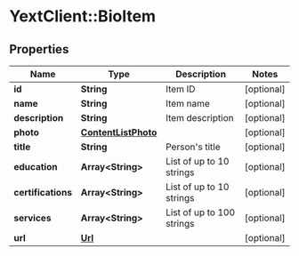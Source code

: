 # YextClient::BioItem

## Properties
Name | Type | Description | Notes
------------ | ------------- | ------------- | -------------
**id** | **String** | Item ID | [optional] 
**name** | **String** | Item name | [optional] 
**description** | **String** | Item description | [optional] 
**photo** | [**ContentListPhoto**](ContentListPhoto.md) |  | [optional] 
**title** | **String** | Person&#39;s title | [optional] 
**education** | **Array&lt;String&gt;** | List of up to 10 strings | [optional] 
**certifications** | **Array&lt;String&gt;** | List of up to 10 strings | [optional] 
**services** | **Array&lt;String&gt;** | List of up to 100 strings | [optional] 
**url** | [**Url**](Url.md) |  | [optional] 


